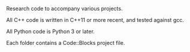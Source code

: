 Research code to accompany various projects.

All C++ code is written in C++11 or more recent, and tested against gcc. 

All Python code is Python 3 or later.

Each folder contains a Code::Blocks project file.
